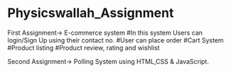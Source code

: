 # Physicswallah_Assignment
First Assignment-> E-commerce system
#In this system Users can login/Sign Up using their contact no.
#User can place order 
#Cart System
#Product listing
#Product review, rating and wishlist

Second Assignment-> Polling System using HTML,CSS & JavaScript.
